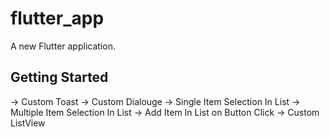 # flutter_app

A new Flutter application.

## Getting Started

-> Custom Toast
-> Custom Dialouge
-> Single Item Selection In List
-> Multiple Item Selection In List
-> Add Item In List on Button Click
-> Custom ListView
